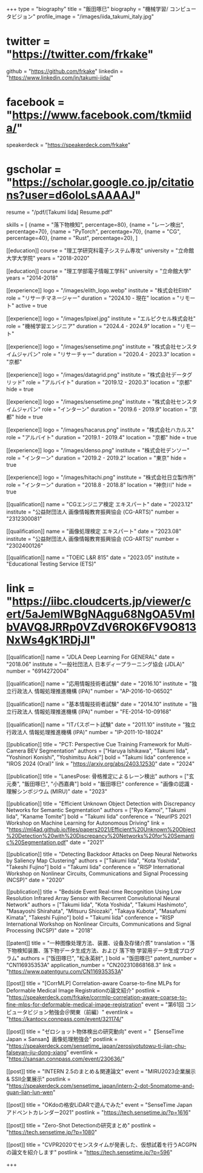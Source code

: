 +++
type = "biography"
title = "飯田啄巳"
biography = "機械学習/ コンピュータビジョン"
profile_image = "/images/iida_takumi_italy.jpg"
# twitter = "https://twitter.com/frkake"
github = "https://github.com/frkake"
linkedin = "https://www.linkedin.com/in/takumi-iida/"
# facebook = "https://www.facebook.com/tkmiida/"
speakerdeck = "https://speakerdeck.com/frkake"
# gscholar = "https://scholar.google.co.jp/citations?user=d6oloLsAAAAJ"
resume = "/pdf/[Takumi Iida] Resume.pdf"

skills = [
    {name = "落下物検知", percentage=80},
    {name = "レーン検出", percentage=70},
    {name = "PyTorch", percentage=70},
    {name = "CG", percentage=40},
    {name = "Rust", percentage=20},
]

[[education]]
course = "理工学研究科電子システム専攻"
university = "立命館大学大学院"
years = "2018-2020"

[[education]]
course = "理工学部電子情報工学科"
university = "立命館大学"
years = "2014-2018"

[[experience]]
logo = "/images/elith_logo.webp"
institute = "株式会社Elith"
role = "リサーチマネージャー"
duration = "2024.10 - 現在"
location = "リモート"
active = true

[[experience]]
logo = "/images/lpixel.jpg"
institute = "エルピクセル株式会社"
role = "機械学習エンジニア"
duration = "2024.4 - 2024.9"
location = "リモート"

[[experience]]
logo = "/images/sensetime.png"
institute = "株式会社センスタイムジャパン"
role = "リサーチャー"
duration = "2020.4 - 2023.3"
location = "京都"

[[experience]]
logo = "/images/datagrid.png"
institute = "株式会社データグリッド"
role = "アルバイト"
duration = "2019.12 - 2020.3"
location = "京都"
hide = true

[[experience]]
logo = "/images/sensetime.png"
institute = "株式会社センスタイムジャパン"
role = "インターン"
duration = "2019.6 - 2019.9"
location = "京都"
hide = true

[[experience]]
logo = "/images/hacarus.png"
institute = "株式会社ハカルス"
role = "アルバイト"
duration = "2019.1 - 2019.4"
location = "京都"
hide = true

[[experience]]
logo = "/images/denso.png"
institute = "株式会社デンソー"
role = "インターン"
duration = "2019.2 - 2019.2"
location = "東京"
hide = true

[[experience]]
logo = "/images/hitachi.png"
institute = "株式会社日立製作所"
role = "インターン"
duration = "2018.8 - 2018.8"
location = "神奈川"
hide = true

[[qualification]]
name = "CGエンジニア検定 エキスパート"
date = "2023.12"
institute = "公益財団法人 画像情報教育振興協会 (CG-ARTS)"
number = "2312300081"

[[qualification]]
name = "画像処理検定 エキスパート"
date = "2023.08"
institute = "公益財団法人 画像情報教育振興協会 (CG-ARTS)"
number = "2302400126"

[[qualification]]
name = "TOEIC L&R 815"
date = "2023.05"
institute = "Educational Testing Service (ETS)"
# link = "https://iibc.cloudcerts.jp/viewer/cert/5aJemlWBgNAqgu68NgOA5VmIbVAVQ8JRRp0VZdV6ROK6FV9O813NxWs4gK1RDjJl"

[[qualification]]
name = "JDLA Deep Learning For GENERAL"
date = "2018.06"
institute = "一般社団法人 日本ディープラーニング協会 (JDLA)"
number = "6914272004"

[[qualification]]
name = "応用情報技術者試験"
date = "2016.10"
institute = "独立行政法人 情報処理推進機構 (IPA)"
number = "AP-2016-10-06502"

[[qualification]]
name = "基本情報技術者試験"
date = "2014.10"
institute = "独立行政法人 情報処理推進機構 (IPA)"
number = "FE-2014-10-09168"

[[qualification]]
name = "ITパスポート試験"
date = "2011.10"
institute = "独立行政法人 情報処理推進機構 (IPA)"
number = "IP-2011-10-18024"

[[publication]]
title = "PCT: Perspective Cue Training Framework for Multi-Camera BEV Segmentation"
authors = ["Haruya Ishikawa", "Takumi Iida", "Yoshinori Konishi", "Yoshimitsu Aoki"]
bold = "Takumi Iida"
conference = "IROS 2024 (Oral)"
link = "https://arxiv.org/abs/2403.12530"
date = "2024"

[[publication]]
title = "LanesPose: 骨格推定によるレーン検出"
authors = ["玄元奏", "飯田啄巳", "小西嘉典"]
bold = "飯田啄巳"
conference = "画像の認識・理解シンポジウム (MIRU)"
date = "2023"

[[publication]]
title = "Efficient Unknown Object Detection with Discrepancy Networks for Semantic Segmentation"
authors = ["Ryo Kamoi", "Takumi Iida", "Kaname Tomite"]
bold = "Takumi Iida"
conference = "NeurIPS 2021 Workshop on Machine Learning for Autonomous Driving"
link = "https://ml4ad.github.io/files/papers2021/Efficient%20Unknown%20Object%20Detection%20with%20Discrepancy%20Networks%20for%20Semantic%20Segmentation.pdf"
date = "2021"

[[publication]]
title = "Detecting Backdoor Attacks on Deep Neural Networks by Saliency Map Clustering"
authors = ["Takumi Iida", "Kota Yoshida", "Takeshi Fujino"]
bold = "Takumi Iida"
conference = "RISP International Workshop on Nonlinear Circuits, Communications and Signal Processing (NCSP)"
date = "2020"

[[publication]]
title = "Bedside Event Real-time Recognition Using Low Resolution Infrared Array Sensor with Recurrent Convolutional Neural Network"
authors = ["Takumi Iida", "Kota Yoshida", "Takumi Hashimoto", "Masayoshi Shirahata", "Mitsuru Shiozaki", "Takaya Kubota", "Masafumi Kimata", "Takeshi Fujino"]
bold = "Takumi Iida"
conference = "RISP International Workshop on Nonlinear Circuits, Communications and Signal Processing (NCSP)"
date = "2018"

[[patent]]
title = "一种图像处理方法、装置、设备及存储介质"
translation = "落下物検知装置、落下物データ生成方法、および 落下物 学習用データ生成プログラム"
authors = ["饭田啄巳", "松永英树", ]
bold = "饭田啄巳"
patent_number = "CN116935353A"
application_number = "CN202310868168.3"
link = "https://www.patentguru.com/CN116935353A"

[[post]]
title = "[CorrMLP] Correlation-aware Coarse-to-fine MLPs for Deformable Medical Image Registrationの論文紹介"
postlink = "https://speakerdeck.com/frkake/corrmlp-correlation-aware-coarse-to-fine-mlps-for-deformable-medical-image-registration"
event = "第61回 コンピュータビジョン勉強会＠関東（前編）"
eventlink = "https://kantocv.connpass.com/event/321174/"

[[post]]
title = "ゼロショット物体検出の研究動向"
event = "【SenseTime Japan × Sansan】画像処理勉強会"
postlink = "https://speakerdeck.com/sensetime_japan/zerosiyotutowu-ti-jian-chu-falseyan-jiu-dong-xiang"
eventlink = "https://sansan.connpass.com/event/230636/"

[[post]]
title = "INTERN 2.5のまとめ＆関連論文"
event = "MIRU2023企業展示 & SSII企業展示"
postlink = "https://speakerdeck.com/sensetime_japan/intern-2-dot-5nomatome-and-guan-lian-lun-wen"

[[post]]
title = "OKdoの格安LiDARで遊んでみた"
event = "SenseTime Japanアドベントカレンダー2021"
postlink = "https://tech.sensetime.jp/?p=1616"

[[post]]
title = "Zero-Shot Detectionの研究まとめ"
postlink = "https://tech.sensetime.jp/?p=1080"

[[post]]
title = "CVPR2020でセンスタイムが発表した、仮想試着を行うACGPNの論文を紹介します"
postlink = "https://tech.sensetime.jp/?p=596"

+++
